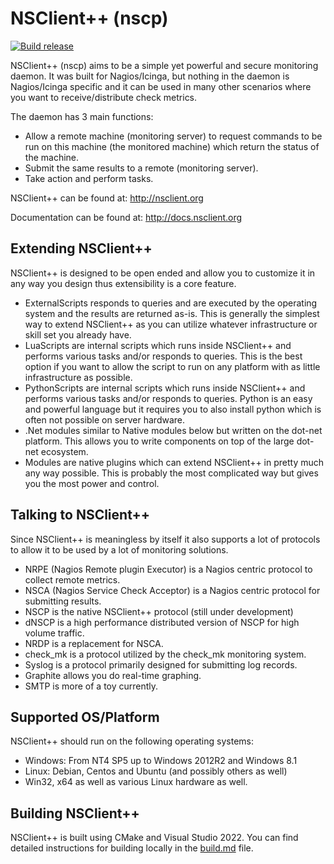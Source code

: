 # NSClient++ (nscp)

[![Build release](https://github.com/mickem/nscp/actions/workflows/build-main.yml/badge.svg)](https://github.com/mickem/nscp/actions/workflows/build-main.yml)


NSClient++ (nscp) aims to be a simple yet powerful and secure monitoring daemon. 
It was built for Nagios/Icinga, but nothing in the daemon is Nagios/Icinga specific and it can be used in many other scenarios where you want to receive/distribute check metrics.

The daemon has 3 main functions:

* Allow a remote machine (monitoring server) to request commands to be run on this machine (the monitored machine) which return the status of the machine.
* Submit the same results to a remote (monitoring server).
* Take action and perform tasks.

NSClient++ can be found at: http://nsclient.org

Documentation can be found at: http://docs.nsclient.org

## Extending NSClient++

NSClient++ is designed to be open ended and allow you to customize it in any way you design thus extensibility is a core feature.

 * ExternalScripts responds to queries and are executed by the operating system and the results are returned as-is.
   This is generally the simplest way to extend NSClient++ as you can utilize whatever infrastructure or skill set you already have.
 * LuaScripts are internal scripts which runs inside NSClient++ and performs various tasks and/or responds to queries.
   This is the best option if you want to allow the script to run on any platform with as little infrastructure as possible.
 * PythonScripts are internal scripts which runs inside NSClient++ and performs various tasks and/or responds to queries.
   Python is an easy and powerful language but it requires you to also install python which is often not possible on server hardware.
 * .Net modules similar to Native modules below but written on the dot-net platform.
   This allows you to write components on top of the large dot-net ecosystem.
 * Modules are native plugins which can extend NSClient++ in pretty much any way possible.
   This is probably the most complicated way but gives you the most power and control.

## Talking to NSClient++

Since NSClient++ is meaningless by itself it also supports a lot of protocols to allow it to be used by a lot of monitoring solutions.

 * NRPE (Nagios Remote plugin Executor) is a Nagios centric protocol to collect remote metrics.
 * NSCA (Nagios Service Check Acceptor) is a Nagios centric protocol for submitting results.
 * NSCP is the native NSClient++ protocol (still under development)
 * dNSCP is a high performance distributed version of NSCP for high volume traffic.
 * NRDP is a replacement for NSCA.
 * check_mk is a protocol utilized by the check_mk monitoring system.
 * Syslog is a protocol primarily designed for submitting log records.
 * Graphite allows you do real-time graphing.
 * SMTP is more of a toy currently.

## Supported OS/Platform

NSClient++ should run on the following operating systems:
 * Windows: From NT4 SP5 up to Windows 2012R2 and Windows 8.1
 * Linux: Debian, Centos and Ubuntu (and possibly others as well)
 * Win32, x64 as well as various Linux hardware as well.

## Building NSClient++

NSClient++ is built using CMake and Visual Studio 2022.
You can find detailed instructions for building locally in the [build.md](build.md) file.

